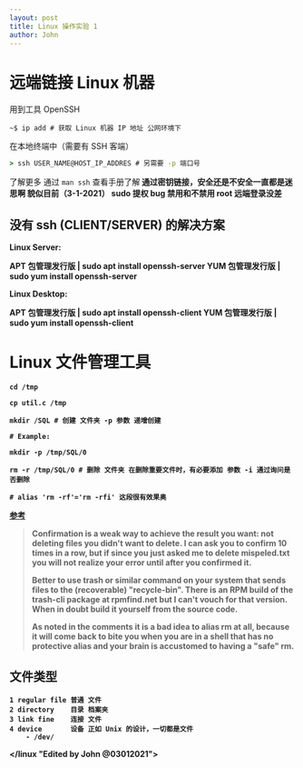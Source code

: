 ```yaml
---
layout: post
title: Linux 操作实验 1
author: John
---
```


<linux>

# 远端链接 Linux 机器

用到工具 OpenSSH

```shell
~$ ip add # 获取 Linux 机器 IP 地址 公网环境下
```

在本地终端中（需要有 SSH 客端）

```cmd
> ssh USER_NAME@HOST_IP_ADDRES # 另需要 -p 端口号
```

了解更多 通过 `man ssh` 查看手册了解<b>
通过密钥链接，安全还是不安全一直都是迷思啊<b>
貌似目前（3-1-2021） sudo 提权 bug 禁用和不禁用 root 远端登录没差<b>

## 没有 ssh (CLIENT/SERVER) 的解决方案

Linux Server:

APT 包管理发行版 | sudo apt install openssh-server
YUM 包管理发行版 | sudo yum install openssh-server

Linux Desktop:

APT 包管理发行版 | sudo apt install openssh-client
YUM 包管理发行版 | sudo yum install openssh-client

# Linux 文件管理工具

```shell
cd /tmp

cp util.c /tmp

mkdir /SQL # 创建 文件夹 -p 参数 递增创建

# Example:

mkdir -p /tmp/SQL/0

rm -r /tmp/SQL/0 # 删除 文件夹 在删除重要文件时，有必要添加 参数 -i 通过询问是否删除

# alias 'rm -rf'='rm -rfi' 这段很有效果奥
```

[<u>参考</u>](https://unix.stackexchange.com/questions/261417/how-to-alias-rm-to-always-confirm/261432)

> Confirmation is a weak way to achieve the result you want: not deleting files you didn't want to delete. I can ask you to confirm 10 times in a row, but if since you just asked me to delete mispeled.txt you will not realize your error until after you confirmed it.
>
> Better to use trash or similar command on your system that sends files to the (recoverable) "recycle-bin". There is an RPM build of the trash-cli package at rpmfind.net but I can't vouch for that version. When in doubt build it yourself from the source code.
>
> As noted in the comments it is a bad idea to alias rm at all, because it will come back to bite you when you are in a shell that has no protective alias and your brain is accustomed to having a "safe" rm.

## 文件类型

	1 regular file 普通 文件
	2 directory    目录 档案夹
	3 link fine    连接 文件
	4 device       设备 正如 Unix 的设计，一切都是文件
		- /dev/
		
</linux "Edited by John @03012021">
